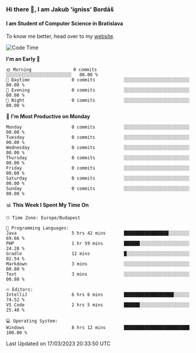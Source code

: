### Hi there 👋, I am Jakub 'igniss' Bordáš

#### I am Student of Computer Science in Bratislava
To know me better, head over to my [website](https://bordas.sk).


<!--START_SECTION:waka-->
![Code Time](http://img.shields.io/badge/Code%20Time-1%2C065%20hrs%2051%20mins-blue)

**I'm an Early 🐤** 

```text
🌞 Morning                0 commits           ░░░░░░░░░░░░░░░░░░░░░░░░░   00.00 % 
🌆 Daytime                0 commits           ░░░░░░░░░░░░░░░░░░░░░░░░░   00.00 % 
🌃 Evening                0 commits           ░░░░░░░░░░░░░░░░░░░░░░░░░   00.00 % 
🌙 Night                  0 commits           ░░░░░░░░░░░░░░░░░░░░░░░░░   00.00 % 
```
📅 **I'm Most Productive on Monday** 

```text
Monday                   0 commits           ░░░░░░░░░░░░░░░░░░░░░░░░░   00.00 % 
Tuesday                  0 commits           ░░░░░░░░░░░░░░░░░░░░░░░░░   00.00 % 
Wednesday                0 commits           ░░░░░░░░░░░░░░░░░░░░░░░░░   00.00 % 
Thursday                 0 commits           ░░░░░░░░░░░░░░░░░░░░░░░░░   00.00 % 
Friday                   0 commits           ░░░░░░░░░░░░░░░░░░░░░░░░░   00.00 % 
Saturday                 0 commits           ░░░░░░░░░░░░░░░░░░░░░░░░░   00.00 % 
Sunday                   0 commits           ░░░░░░░░░░░░░░░░░░░░░░░░░   00.00 % 
```


📊 **This Week I Spent My Time On** 

```text
🕑︎ Time Zone: Europe/Budapest

💬 Programming Languages: 
Java                     5 hrs 42 mins       █████████████████░░░░░░░░   69.66 % 
PHP                      1 hr 59 mins        ██████░░░░░░░░░░░░░░░░░░░   24.28 % 
Gradle                   12 mins             █░░░░░░░░░░░░░░░░░░░░░░░░   02.54 % 
Markdown                 3 mins              ░░░░░░░░░░░░░░░░░░░░░░░░░   00.80 % 
Text                     3 mins              ░░░░░░░░░░░░░░░░░░░░░░░░░   00.80 % 

🔥 Editors: 
IntelliJ                 6 hrs 6 mins        ███████████████████░░░░░░   74.52 % 
VS Code                  2 hrs 5 mins        ██████░░░░░░░░░░░░░░░░░░░   25.48 % 

💻 Operating System: 
Windows                  8 hrs 12 mins       █████████████████████████   100.00 % 
```


 Last Updated on 17/03/2023 20:33:50 UTC
<!--END_SECTION:waka-->
